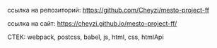 

 ссылка на репозиторий: https://github.com/Cheyzi/mesto-project-ff
 
 ссылка на сайт: https://cheyzi.github.io/mesto-project-ff/
 
 СТЕК: webpack, postcss, babel, js, html, css, htmlApi
